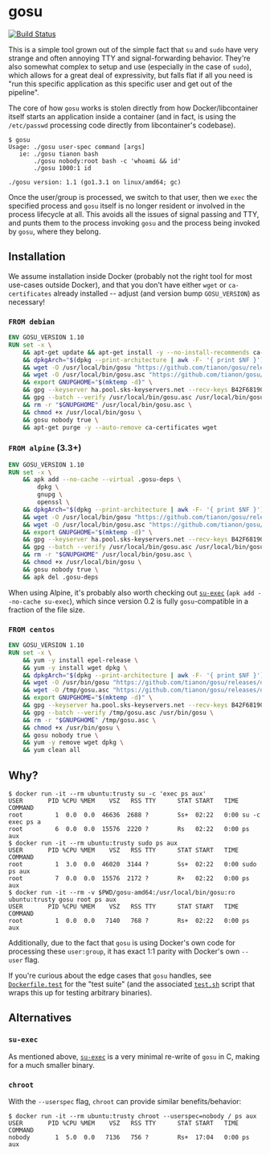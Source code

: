 # gosu

[![Build Status](https://travis-ci.org/tianon/gosu.svg)](https://travis-ci.org/tianon/gosu)

This is a simple tool grown out of the simple fact that `su` and `sudo` have very strange and often annoying TTY and signal-forwarding behavior.  They're also somewhat complex to setup and use (especially in the case of `sudo`), which allows for a great deal of expressivity, but falls flat if all you need is "run this specific application as this specific user and get out of the pipeline".

The core of how `gosu` works is stolen directly from how Docker/libcontainer itself starts an application inside a container (and in fact, is using the `/etc/passwd` processing code directly from libcontainer's codebase).

```console
$ gosu
Usage: ./gosu user-spec command [args]
   ie: ./gosu tianon bash
       ./gosu nobody:root bash -c 'whoami && id'
       ./gosu 1000:1 id

./gosu version: 1.1 (go1.3.1 on linux/amd64; gc)
```

Once the user/group is processed, we switch to that user, then we `exec` the specified process and `gosu` itself is no longer resident or involved in the process lifecycle at all.  This avoids all the issues of signal passing and TTY, and punts them to the process invoking `gosu` and the process being invoked by `gosu`, where they belong.

## Installation

We assume installation inside Docker (probably not the right tool for most use-cases outside Docker), and that you don't have either `wget` or `ca-certificates` already installed -- adjust (and version bump `GOSU_VERSION`) as necessary!

### `FROM debian`

```dockerfile
ENV GOSU_VERSION 1.10
RUN set -x \
	&& apt-get update && apt-get install -y --no-install-recommends ca-certificates wget && rm -rf /var/lib/apt/lists/* \
	&& dpkgArch="$(dpkg --print-architecture | awk -F- '{ print $NF }')" \
	&& wget -O /usr/local/bin/gosu "https://github.com/tianon/gosu/releases/download/$GOSU_VERSION/gosu-$dpkgArch" \
	&& wget -O /usr/local/bin/gosu.asc "https://github.com/tianon/gosu/releases/download/$GOSU_VERSION/gosu-$dpkgArch.asc" \
	&& export GNUPGHOME="$(mktemp -d)" \
	&& gpg --keyserver ha.pool.sks-keyservers.net --recv-keys B42F6819007F00F88E364FD4036A9C25BF357DD4 \
	&& gpg --batch --verify /usr/local/bin/gosu.asc /usr/local/bin/gosu \
	&& rm -r "$GNUPGHOME" /usr/local/bin/gosu.asc \
	&& chmod +x /usr/local/bin/gosu \
	&& gosu nobody true \
	&& apt-get purge -y --auto-remove ca-certificates wget
```

### `FROM alpine` (3.3+)

```dockerfile
ENV GOSU_VERSION 1.10
RUN set -x \
	&& apk add --no-cache --virtual .gosu-deps \
		dpkg \
		gnupg \
		openssl \
	&& dpkgArch="$(dpkg --print-architecture | awk -F- '{ print $NF }')" \
	&& wget -O /usr/local/bin/gosu "https://github.com/tianon/gosu/releases/download/$GOSU_VERSION/gosu-$dpkgArch" \
	&& wget -O /usr/local/bin/gosu.asc "https://github.com/tianon/gosu/releases/download/$GOSU_VERSION/gosu-$dpkgArch.asc" \
	&& export GNUPGHOME="$(mktemp -d)" \
	&& gpg --keyserver ha.pool.sks-keyservers.net --recv-keys B42F6819007F00F88E364FD4036A9C25BF357DD4 \
	&& gpg --batch --verify /usr/local/bin/gosu.asc /usr/local/bin/gosu \
	&& rm -r "$GNUPGHOME" /usr/local/bin/gosu.asc \
	&& chmod +x /usr/local/bin/gosu \
	&& gosu nobody true \
	&& apk del .gosu-deps
```

When using Alpine, it's probably also worth checking out [`su-exec`](https://github.com/ncopa/su-exec) (`apk add --no-cache su-exec`), which since version 0.2 is fully `gosu`-compatible in a fraction of the file size.

### `FROM centos`

```dockerfile
ENV GOSU_VERSION 1.10
RUN set -x \
    && yum -y install epel-release \
    && yum -y install wget dpkg \
    && dpkgArch="$(dpkg --print-architecture | awk -F- '{ print $NF }')" \
    && wget -O /usr/bin/gosu "https://github.com/tianon/gosu/releases/download/$GOSU_VERSION/gosu-$dpkgArch" \
    && wget -O /tmp/gosu.asc "https://github.com/tianon/gosu/releases/download/$GOSU_VERSION/gosu-$dpkgArch.asc" \
    && export GNUPGHOME="$(mktemp -d)" \
    && gpg --keyserver ha.pool.sks-keyservers.net --recv-keys B42F6819007F00F88E364FD4036A9C25BF357DD4 \
    && gpg --batch --verify /tmp/gosu.asc /usr/bin/gosu \
    && rm -r "$GNUPGHOME" /tmp/gosu.asc \
    && chmod +x /usr/bin/gosu \
    && gosu nobody true \
    && yum -y remove wget dpkg \
    && yum clean all
```


## Why?

```console
$ docker run -it --rm ubuntu:trusty su -c 'exec ps aux'
USER       PID %CPU %MEM    VSZ   RSS TTY      STAT START   TIME COMMAND
root         1  0.0  0.0  46636  2688 ?        Ss+  02:22   0:00 su -c exec ps a
root         6  0.0  0.0  15576  2220 ?        Rs   02:22   0:00 ps aux
$ docker run -it --rm ubuntu:trusty sudo ps aux
USER       PID %CPU %MEM    VSZ   RSS TTY      STAT START   TIME COMMAND
root         1  3.0  0.0  46020  3144 ?        Ss+  02:22   0:00 sudo ps aux
root         7  0.0  0.0  15576  2172 ?        R+   02:22   0:00 ps aux
$ docker run -it --rm -v $PWD/gosu-amd64:/usr/local/bin/gosu:ro ubuntu:trusty gosu root ps aux
USER       PID %CPU %MEM    VSZ   RSS TTY      STAT START   TIME COMMAND
root         1  0.0  0.0   7140   768 ?        Rs+  02:22   0:00 ps aux
```

Additionally, due to the fact that `gosu` is using Docker's own code for processing these `user:group`, it has exact 1:1 parity with Docker's own `--user` flag.

If you're curious about the edge cases that `gosu` handles, see [`Dockerfile.test`](Dockerfile.test) for the "test suite" (and the associated [`test.sh`](test.sh) script that wraps this up for testing arbitrary binaries).

## Alternatives

### `su-exec`

As mentioned above, [`su-exec`](https://github.com/ncopa/su-exec) is a very minimal re-write of `gosu` in C, making for a much smaller binary.

### `chroot`

With the `--userspec` flag, `chroot` can provide similar benefits/behavior:

```console
$ docker run -it --rm ubuntu:trusty chroot --userspec=nobody / ps aux
USER       PID %CPU %MEM    VSZ   RSS TTY      STAT START   TIME COMMAND
nobody       1  5.0  0.0   7136   756 ?        Rs+  17:04   0:00 ps aux
```
